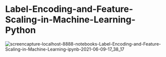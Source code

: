 # Label-Encoding-and-Feature-Scaling-in-Machine-Learning-Python

![screencapture-localhost-8888-notebooks-Label-Encoding-and-Feature-Scaling-in-Machine-Learning-ipynb-2021-06-09-17_38_17](https://user-images.githubusercontent.com/55083861/121352076-17439500-c94a-11eb-953b-c893ee965e49.png)
